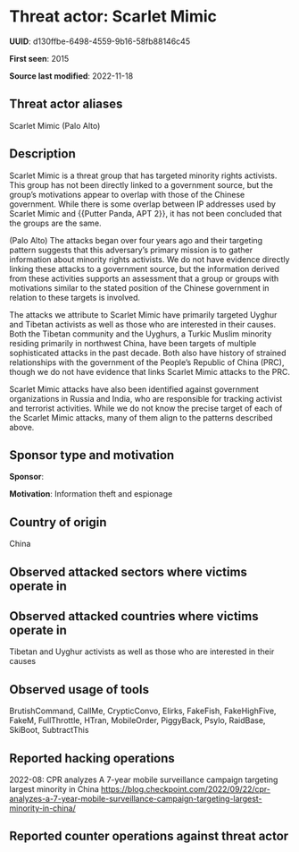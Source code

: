 # Threat actor: Scarlet Mimic

**UUID**: d130ffbe-6498-4559-9b16-58fb88146c45

**First seen**: 2015

**Source last modified**: 2022-11-18

## Threat actor aliases

Scarlet Mimic (Palo Alto)

## Description

Scarlet Mimic is a threat group that has targeted minority rights activists. This group has not been directly linked to a government source, but the group’s motivations appear to overlap with those of the Chinese government. While there is some overlap between IP addresses used by Scarlet Mimic and {{Putter Panda, APT 2}}, it has not been concluded that the groups are the same.

(Palo Alto) The attacks began over four years ago and their targeting pattern suggests that this adversary’s primary mission is to gather information about minority rights activists. We do not have evidence directly linking these attacks to a government source, but the information derived from these activities supports an assessment that a group or groups with motivations similar to the stated position of the Chinese government in relation to these targets is involved.

The attacks we attribute to Scarlet Mimic have primarily targeted Uyghur and Tibetan activists as well as those who are interested in their causes. Both the Tibetan community and the Uyghurs, a Turkic Muslim minority residing primarily in northwest China, have been targets of multiple sophisticated attacks in the past decade. Both also have history of strained relationships with the government of the People’s Republic of China (PRC), though we do not have evidence that links Scarlet Mimic attacks to the PRC.

Scarlet Mimic attacks have also been identified against government organizations in Russia and India, who are responsible for tracking activist and terrorist activities. While we do not know the precise target of each of the Scarlet Mimic attacks, many of them align to the patterns described above.

## Sponsor type and motivation

**Sponsor**: 

**Motivation**: Information theft and espionage


## Country of origin

China

## Observed attacked sectors where victims operate in



## Observed attacked countries where victims operate in

Tibetan and Uyghur activists as well as those who are interested in their causes

## Observed usage of tools

BrutishCommand, CallMe, CrypticConvo, Elirks, FakeFish, FakeHighFive, FakeM, FullThrottle, HTran, MobileOrder, PiggyBack, Psylo, RaidBase, SkiBoot, SubtractThis

## Reported hacking operations

2022-08: CPR analyzes A 7-year mobile surveillance campaign targeting largest minority in China
https://blog.checkpoint.com/2022/09/22/cpr-analyzes-a-7-year-mobile-surveillance-campaign-targeting-largest-minority-in-china/

## Reported counter operations against threat actor





